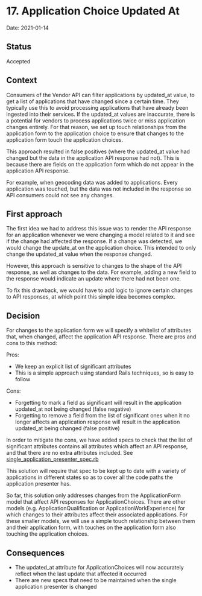 # 17. Application Choice Updated At

Date: 2021-01-14

## Status

Accepted

## Context

Consumers of the Vendor API can filter applications by updated_at value, to get a list of applications that have changed since a certain time.
They typically use this to avoid processing applications that have already been ingested into their services.
If the updated_at values are inaccurate, there is a potential for vendors to process applications twice or miss application changes entirely.
For that reason, we set up touch relationships from the application form to the application choice to ensure that changes to the application form touch the application choices.

This approach resulted in false positives (where the updated_at value had changed but the data in the application API response had not). This is because there are fields on the application form which do not appear in the application API response.

For example, when geocoding data was added to applications. Every application was touched, but the data was not included in the response so API consumers could not see any changes.

## First approach

The first idea we had to address this issue was to render the API response for an application whenever we were changing a model related to it and see if the change had affected the response.
If a change was detected, we would change the update_at on the application choice.
This intended to only change the updated_at value when the response changed.

However, this approach is sensitive to changes to the shape of the API response, as well as changes to the data. For example, adding a new field to the response would indicate an update where there had not been one.

To fix this drawback, we would have to add logic to ignore certain changes to API responses, at which point this simple idea becomes complex.

## Decision

For changes to the application form we will specify a whitelist of attributes that, when changed, affect the application API response. There are pros and cons to this method:

Pros:
 - We keep an explicit list of significant attributes
 - This is a simple approach using standard Rails techniques, so is easy to follow

Cons:
 - Forgetting to mark a field as significant will result in the application updated_at not being changed (false negative)
 - Forgetting to remove a field from the list of significant ones when it no longer affects an application response will result in the application updated_at being changed (false positive)

In order to mitigate the cons, we have added specs to check that the list of significant attributes contains all attributes which affect an API response, and that there are no extra attributes included.
See [single_application_presenter_spec.rb](../spec/presenters/vendor_api/single_application_presenter_spec.rb)

This solution will require that spec to be kept up to date with a variety of applications in different states so as to cover all the code paths the application presenter has.

So far, this solution only addresses changes from the ApplicationForm model that affect API responses for ApplicationChoices.
There are other models (e.g. ApplicationQualification or ApplicationWorkExperience) for which changes to their attributes affect their associated applications.
For these smaller models, we will use a simple touch relationship between them and their application form, with touches on the application form also touching the application choices.

## Consequences

- The updated_at attribute for ApplicationChoices will now accurately reflect when the last update that affected it occurred
- There are new specs that need to be maintained when the single application presenter is changed
